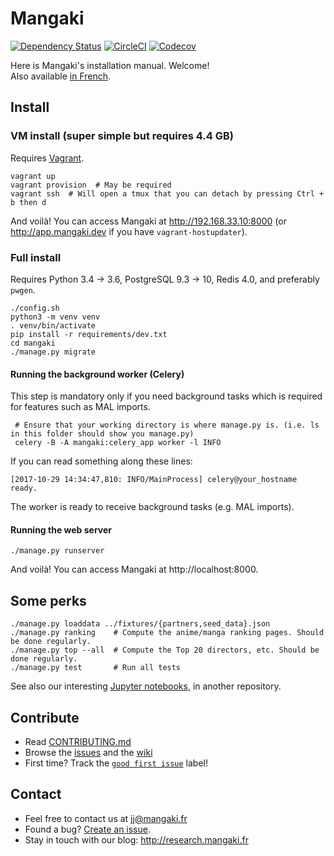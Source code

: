 # Mangaki

[![Dependency Status](https://dependencyci.com/github/mangaki/mangaki/badge)](https://dependencyci.com/github/mangaki/mangaki)
[![CircleCI](https://circleci.com/gh/mangaki/mangaki.svg?style=svg)](https://circleci.com/gh/mangaki/mangaki)
[![Codecov](https://img.shields.io/codecov/c/github/mangaki/mangaki.svg)]()

Here is Mangaki's installation manual. Welcome!  
Also available [in French](README-fr.md).

## Install

### VM install (super simple but requires 4.4 GB)

Requires [Vagrant](https://www.vagrantup.com/downloads.html).

    vagrant up
    vagrant provision  # May be required
    vagrant ssh  # Will open a tmux that you can detach by pressing Ctrl + b then d

And voilà! You can access Mangaki at http://192.168.33.10:8000 (or http://app.mangaki.dev if you have `vagrant-hostupdater`).

### Full install

Requires Python 3.4 → 3.6, PostgreSQL 9.3 → 10, Redis 4.0, and preferably `pwgen`.

    ./config.sh
    python3 -m venv venv
    . venv/bin/activate
    pip install -r requirements/dev.txt
    cd mangaki
    ./manage.py migrate

#### Running the background worker (Celery)

This step is mandatory only if you need background tasks which is required for features such as MAL imports.

     # Ensure that your working directory is where manage.py is. (i.e. ls in this folder should show you manage.py)
     celery -B -A mangaki:celery_app worker -l INFO

If you can read something along these lines:

```console
[2017-10-29 14:34:47,810: INFO/MainProcess] celery@your_hostname ready.
```

The worker is ready to receive background tasks (e.g. MAL imports).

#### Running the web server

    ./manage.py runserver

And voilà! You can access Mangaki at http://localhost:8000.

## Some perks

    ./manage.py loaddata ../fixtures/{partners,seed_data}.json
    ./manage.py ranking    # Compute the anime/manga ranking pages. Should be done regularly.
    ./manage.py top --all  # Compute the Top 20 directors, etc. Should be done regularly.
    ./manage.py test       # Run all tests

See also our interesting [Jupyter notebooks](https://github.com/mangaki/notebooks), in another repository.

## Contribute

- Read [CONTRIBUTING.md](CONTRIBUTING.md)
- Browse the [issues](https://github.com/mangaki/mangaki/issues) and the [wiki](https://github.com/mangaki/mangaki/wiki)
- First time? Track the [`good first issue`](https://github.com/mangaki/mangaki/issues?q=is%3Aissue+is%3Aopen+label%3A%22good+first+issue%22) label!

## Contact

- Feel free to contact us at jj@mangaki.fr
- Found a bug? [Create an issue](https://github.com/mangaki/mangaki/issues/new).
- Stay in touch with our blog: http://research.mangaki.fr
